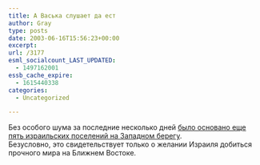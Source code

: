 ```yaml
---
title: А Васька слушает да ест
author: Gray
type: posts
date: 2003-06-16T15:56:23+00:00
excerpt:
url: /3177
esml_socialcount_LAST_UPDATED:
  - 1497162001
essb_cache_expire:
  - 1615440338
categories:
  - Uncategorized

---
```








Без особого шума за последние несколько дней <a href="http://famulus.msnbc.com/FamulusIntl/reuters06-15-025951.asp?reg=MIDEAST" target="_blank">было основано еще пять израильских поселений на Западном берегу</a>.  
Безусловно, это свидетельствует только о желании Израиля добиться прочного мира на Ближнем Востоке.